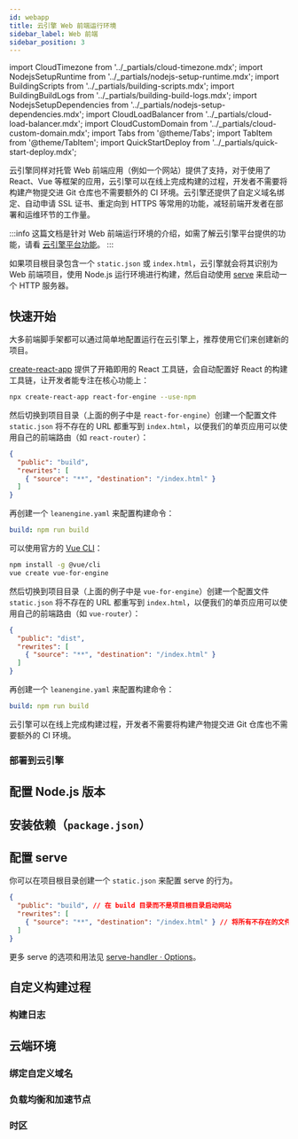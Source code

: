 ```yaml
---
id: webapp
title: 云引擎 Web 前端运行环境
sidebar_label: Web 前端
sidebar_position: 3
---
```


import CloudTimezone from '../_partials/cloud-timezone.mdx';
import NodejsSetupRuntime from '../_partials/nodejs-setup-runtime.mdx';
import BuildingScripts from '../_partials/building-scripts.mdx';
import BuildingBuildLogs from '../_partials/building-build-logs.mdx';
import NodejsSetupDependencies from '../_partials/nodejs-setup-dependencies.mdx';
import CloudLoadBalancer from '../_partials/cloud-load-balancer.mdx';
import CloudCustomDomain from '../_partials/cloud-custom-domain.mdx';
import Tabs from '@theme/Tabs';
import TabItem from '@theme/TabItem';
import QuickStartDeploy from '../_partials/quick-start-deploy.mdx';

云引擎同样对托管 Web 前端应用（例如一个网站）提供了支持，对于使用了 React、Vue 等框架的应用，云引擎可以在线上完成构建的过程，开发者不需要将构建产物提交进 Git 仓库也不需要额外的 CI 环境。云引擎还提供了自定义域名绑定、自动申请 SSL 证书、重定向到 HTTPS 等常用的功能，减轻前端开发者在部署和运维环节的工作量。

:::info
这篇文档是针对 Web 前端运行环境的介绍，如需了解云引擎平台提供的功能，请看 [云引擎平台功能](/sdk/engine/deploy/platform)。
:::

如果项目根目录包含一个 `static.json` 或 `index.html`，云引擎就会将其识别为 Web 前端项目，使用 Node.js 运行环境进行构建，然后自动使用 [serve](https://www.npmjs.com/package/serve) 来启动一个 HTTP 服务器。

## 快速开始

大多前端脚手架都可以通过简单地配置运行在云引擎上，推荐使用它们来创建新的项目。

<Tabs>
<TabItem value='react' label='React' default>

[create-react-app](https://create-react-app.dev/) 提供了开箱即用的 React 工具链，会自动配置好 React 的构建工具链，让开发者能专注在核心功能上：

```sh
npx create-react-app react-for-engine --use-npm
```

然后切换到项目目录（上面的例子中是 `react-for-engine`）创建一个配置文件 `static.json` 将不存在的 URL 都重写到 `index.html`，以便我们的单页应用可以使用自己的前端路由（如 `react-router`）：

```json title='static.json'
{
  "public": "build",
  "rewrites": [
    { "source": "**", "destination": "/index.html" }
  ]
}
```

再创建一个 `leanengine.yaml` 来配置构建命令：

```yaml title='leanengine.yaml'
build: npm run build
```

</TabItem>
<TabItem value='vue' label='Vue'>

可以使用官方的 [Vue CLI](https://cli.vuejs.org/)：

```sh
npm install -g @vue/cli
vue create vue-for-engine
```

然后切换到项目目录（上面的例子中是 `vue-for-engine`）创建一个配置文件 `static.json` 将不存在的 URL 都重写到 `index.html`，以便我们的单页应用可以使用自己的前端路由（如 `vue-router`）：

```json title='static.json'
{
  "public": "dist",
  "rewrites": [
    { "source": "**", "destination": "/index.html" }
  ]
}
```

再创建一个 `leanengine.yaml` 来配置构建命令：

```yaml title='leanengine.yaml'
build: npm run build
```

</TabItem>
</Tabs>

云引擎可以在线上完成构建过程，开发者不需要将构建产物提交进 Git 仓库也不需要额外的 CI 环境。

### 部署到云引擎

<QuickStartDeploy />

## 配置 Node.js 版本

<NodejsSetupRuntime />

## 安装依赖（`package.json`）

<NodejsSetupDependencies />

## 配置 serve

你可以在项目根目录创建一个 `static.json` 来配置 serve 的行为。

```json title='static.json'
{
  "public": "build", // 在 build 目录而不是项目根目录启动网站
  "rewrites": [
    { "source": "**", "destination": "/index.html" } // 将所有不存在的文件的请求重定向到 index.html（适用大部分单页面应用）
  ]
}
```

更多 serve 的选项和用法见 [serve-handler · Options](https://github.com/vercel/serve-handler#options)。

## 自定义构建过程

<BuildingScripts />

### 构建日志

<BuildingBuildLogs />

## 云端环境

### 绑定自定义域名

<CloudCustomDomain />

### 负载均衡和加速节点

<CloudLoadBalancer only='nodejs' noClientIp={true} />

### 时区

<CloudTimezone />
